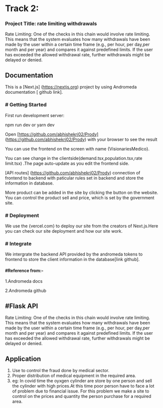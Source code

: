 # Track 2: 
### Project Title: rate limiting withdrawals

Rate Limiting: One of the checks in this chain would involve rate limiting. This means that the system evaluates how many withdrawals have been made by the user within a certain time frame (e.g., per hour, per day,per month and per year) and compares it against predefined limits. If the user has exceeded the allowed withdrawal rate, further withdrawals might be delayed or denied.




## Documentation

This is a [Next.js] (https://nextjs.org) project by using Andromeda documentation [ github link].



### # Getting Started

First run development server:

npm run dev
    or
yarn dev 

Open [https://github.com/abhishekrj02/Prody] (https://github.com/abhishekrj02/Prody) with your browser to see the result

You can use the frontend on the screen with name {VisionariesMedico}.

You can see change in the clientside(demand.tsx,population.tsx,rate limit.tsx) .The page auto-update as you edit the frontend side.

[API routes] (https://github.com/abhishekrj02/Prody)  connection of frontend to backend with paticular rules set in  backend and store the information in database.

More product can be added in the site by clicking the button on the website.
You can control the product sell and  price, which is set by the government site.


###  # Deployment
We use the {vercel.com} to deploy our site from the creators of Next.js.Here you can check our site deployment and how our site work.

###  # Integrate
We intergrate the backend API provided by the andromeda tokens to frontend to store the client information in the database[link github].

####   #Reference from:-
1.Andromeda docs

2.Andromeda github


##  #Flask API

Rate Limiting: One of the checks in this chain would involve rate limiting. This means that the system evaluates how many withdrawals have been made by the user within a certain time frame (e.g., per hour, per day,per month and per year) and compares it against predefined limits. If the user has exceeded the allowed withdrawal rate, further withdrawals might be delayed or denied.
## Application

1. Use to control the fraud done by medical sector.
2. Proper distribution of medical equipment in the required area.
3. eg: In covid time the oyxgen cylinder are store by one person and sell the cylinder with high prices.At this time poor person have to face a lot of problem due to financial issue. For this problem we make a site to control on the prices and quantity the person purchase for a required area.

